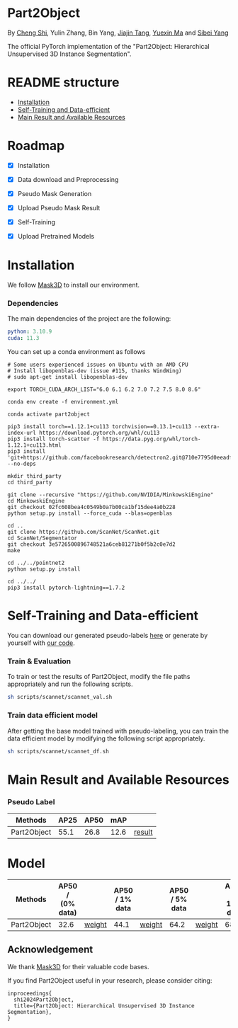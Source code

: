# Part2Object

By [Cheng Shi](https://chengshiest.github.io/), Yulin Zhang, Bin Yang, [Jiajin Tang](https://toneyaya.github.io/), [Yuexin Ma](https://yuexinma.me/) and
[Sibei Yang](https://faculty.sist.shanghaitech.edu.cn/yangsibei/)

The official PyTorch implementation of the "Part2Object: Hierarchical Unsupervised 3D
Instance Segmentation".



# README structure
- [Installation](#Installation)
- [Self-Training and Data-efficient](#Self-Training)
- [Main Result and Available Resources](#resource)

# Roadmap
- [x] Installation
- [x] Data download and Preprocessing
- [x] Pseudo Mask Generation
- [x] Upload Pseudo Mask Result
- [x] Self-Training
- [x] Upload Pretrained Models


# Installation
<div id=Installation>

We follow [Mask3D](https://github.com/JonasSchult/Mask3D) to install our environment. 

### Dependencies
The main dependencies of the project are the following:
```yaml
python: 3.10.9
cuda: 11.3
```
You can set up a conda environment as follows
```
# Some users experienced issues on Ubuntu with an AMD CPU
# Install libopenblas-dev (issue #115, thanks WindWing)
# sudo apt-get install libopenblas-dev

export TORCH_CUDA_ARCH_LIST="6.0 6.1 6.2 7.0 7.2 7.5 8.0 8.6"

conda env create -f environment.yml

conda activate part2object

pip3 install torch==1.12.1+cu113 torchvision==0.13.1+cu113 --extra-index-url https://download.pytorch.org/whl/cu113
pip3 install torch-scatter -f https://data.pyg.org/whl/torch-1.12.1+cu113.html
pip3 install 'git+https://github.com/facebookresearch/detectron2.git@710e7795d0eeadf9def0e7ef957eea13532e34cf' --no-deps

mkdir third_party
cd third_party

git clone --recursive "https://github.com/NVIDIA/MinkowskiEngine"
cd MinkowskiEngine
git checkout 02fc608bea4c0549b0a7b00ca1bf15dee4a0b228
python setup.py install --force_cuda --blas=openblas

cd ..
git clone https://github.com/ScanNet/ScanNet.git
cd ScanNet/Segmentator
git checkout 3e5726500896748521a6ceb81271b0f5b2c0e7d2
make

cd ../../pointnet2
python setup.py install

cd ../../
pip3 install pytorch-lightning==1.7.2
```







# Self-Training and Data-efficient
<div id=Self-Training>

You can download our generated pseudo-labels [here](https://drive.google.com/file/d/19lsRVYrE3rgTObndUnTq-MSb4nO72BLK/view?usp=sharing) or generate by yourself with [our code](https://github.com/ChengShiest/Part2Object/tree/main/pseudo_mask_gen).

### Train &  Evaluation
To train or test the results of Part2Object, modify the file paths appropriately and run the following scripts.
```bash
sh scripts/scannet/scannet_val.sh
```
### Train data efficient model
After getting the base model trained with pseudo-labeling, you can train the data efficient model by modifying the following script appropriately.
```bash
sh scripts/scannet/scannet_df.sh
```


# Main Result and Available Resources 
<div id=resource>

### Pseudo Label
| Methods     | AP25 | AP50 | mAP  |            |
| ----------- | ---- | ---- | ---- | ---------- |
| Part2Object | 55.1 | 26.8 | 12.6 | [result](https://drive.google.com/file/d/19lsRVYrE3rgTObndUnTq-MSb4nO72BLK/view?usp=sharing) |


# Model

| Methods     | AP50 /  (0% data)|  | AP50 / 1% data|   | AP50 / 5% data|   | AP50 / 10% data|   | AP50 / 20% data|   |
| ----------- | ------------------------------| -------------- | -------------- | -------------- | -------------- | -------------- | -------------- | -------------- | --------------- | --------------- |
| Part2Object | 32.6           | [weight](https://drive.google.com/file/d/19lsRVYrE3rgTObndUnTq-MSb4nO72BLK/view?usp=sharing)                | 44.1  | [weight](https://drive.google.com/file/d/16Q7KUbr8GSj0psnYGHQId7TN2k6zuIYr/view?usp=sharing)             | 64.2         | [weight](https://drive.google.com/file/d/1ZaOwSOs9m4QyvlSS779s6JZebBGGjqGo/view?usp=sharing)     | 68.0        | [weight](https://drive.google.com/file/d/1uOOcdTPTir9DxQjlSKjc_zekR5wb_vAu/view?usp=sharing)          | 72.1       | [weight](https://drive.google.com/file/d/19lsRVYrE3rgTObndUnTq-MSb4nO72BLK/view?usp=sharing)          |



## Acknowledgement

We thank [Mask3D](https://github.com/JonasSchult/Mask3D) for their valuable code bases.


If you find Part2Object useful in your research, please consider citing:
```
inproceedings{
  shi2024Part2Object,
  title={Part2Object: Hierarchical Unsupervised 3D Instance Segmentation},
}
```
